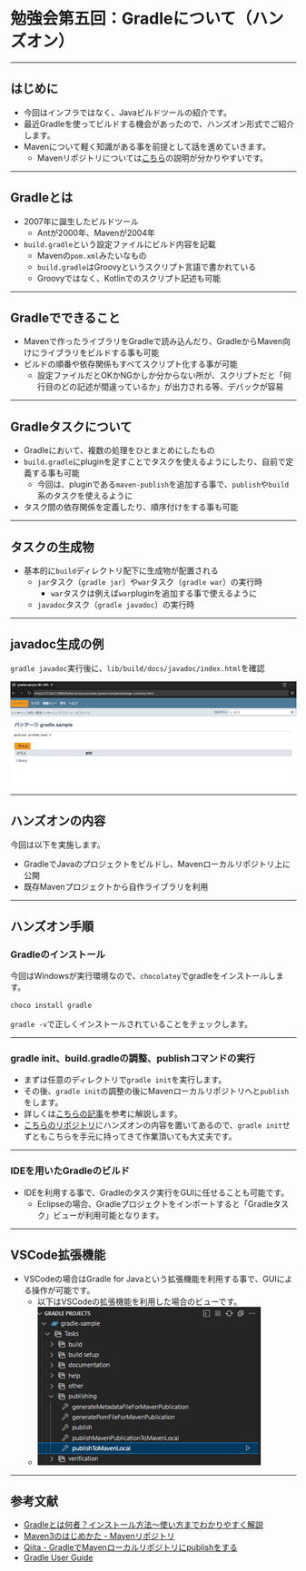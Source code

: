 # 勉強会第五回：Gradleについて（ハンズオン）

---

## はじめに

- 今回はインフラではなく、Javaビルドツールの紹介です。
- 最近Gradleを使ってビルドする機会があったので、ハンズオン形式でご紹介します。
- Mavenについて軽く知識がある事を前提として話を進めていきます。
  - Mavenリポジトリについては[こちら](https://maven3.kengo-toda.jp/primer/maven-repository)の説明が分かりやすいです。

---

## Gradleとは

- 2007年に誕生したビルドツール
  - Antが2000年、Mavenが2004年
- `build.gradle`という設定ファイルにビルド内容を記載
  - Mavenの`pom.xml`みたいなもの
  - `build.gradle`はGroovyというスクリプト言語で書かれている
  - Groovyではなく、Kotlinでのスクリプト記述も可能

---

## Gradleでできること

- Mavenで作ったライブラリをGradleで読み込んだり、GradleからMaven向けにライブラリをビルドする事も可能
- ビルドの順番や依存関係もすべてスクリプト化する事が可能
  - 設定ファイルだとOKかNGかしか分からない所が、スクリプトだと「何行目のどの記述が間違っているか」が出力される等、デバックが容易

---

## Gradleタスクについて

- Gradleにおいて、複数の処理をひとまとめにしたもの
- `build.gradle`にpluginを足すことでタスクを使えるようにしたり、自前で定義する事も可能
  - 今回は、pluginである`maven-publish`を追加する事で、`publish`や`build`系のタスクを使えるように
- タスク間の依存関係を定義したり、順序付けをする事も可能

---

## タスクの生成物

- 基本的に`build`ディレクトリ配下に生成物が配置される
  - `jar`タスク（`gradle jar`）や`war`タスク（`gradle war`）の実行時
    - `war`タスクは例えば`war`pluginを追加する事で使えるように
  - `javadoc`タスク（`gradle javadoc`）の実行時

---

## javadoc生成の例

`gradle javadoc`実行後に、`lib/build/docs/javadoc/index.html`を確認

![javadoc](imgs/javadoc.png)

---

## ハンズオンの内容

今回は以下を実施します。

- GradleでJavaのプロジェクトをビルドし、Mavenローカルリポジトリ上に公開
- 既存Mavenプロジェクトから自作ライブラリを利用

---

## ハンズオン手順

### Gradleのインストール

今回はWindowsが実行環境なので、`chocolatey`でgradleをインストールします。

```powershell
choco install gradle
```

`gradle -v`で正しくインストールされていることをチェックします。

---

### gradle init、build.gradleの調整、publishコマンドの実行

- まずは任意のディレクトリで`gradle init`を実行します。
- その後、`gradle init`の調整の後にMavenローカルリポジトリへと`publish`をします。
- 詳しくは[こちらの記事](https://qiita.com/yoyoyo_pg/items/61ea8dc2e4e434f53f99)を参考に解説します。
- [こちらのリポジトリ](https://github.com/yoyoyo-pg/gradle-sample#gradle-sample)にハンズオンの内容を置いてあるので、`gradle init`せずともこちらを手元に持ってきて作業頂いても大丈夫です。

---

### IDEを用いたGradleのビルド

- IDEを利用する事で、Gradleのタスク実行をGUIに任せることも可能です。
  - Eclipseの場合、Gradleプロジェクトをインポートすると「Gradleタスク」ビューが利用可能となります。

---

## VSCode拡張機能

- VSCodeの場合はGradle for Javaという拡張機能を利用する事で、GUIによる操作が可能です。
  - 以下はVSCodeの拡張機能を利用した場合のビューです。
  - ![vscode-gradle](imgs/vscode-gradle.png)

---

## 参考文献

- [Gradleとは何者？インストール方法〜使い方までわかりやすく解説](https://camp.trainocate.co.jp/magazine/about-gradle/)
- [Maven3のはじめかた - Mavenリポジトリ](https://maven3.kengo-toda.jp/primer/maven-repository)
- [Qiita - GradleでMavenローカルリポジトリにpublishをする](https://qiita.com/yoyoyo_pg/items/61ea8dc2e4e434f53f99)
- [Gradle User Guide](http://gradle.monochromeroad.com/docs/userguide/userguide.html)
